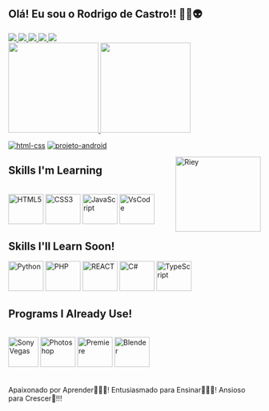 ## Olá! Eu sou o Rodrigo de Castro!! 🖖🏽👽

<div>
   <a href="https://www.youtube.com/c/RodrigodeCastro_Oficial"target="_blank"><img src="https://img.shields.io/badge/YouTube-FF0000?style=for-the-badge&logo=youtube&logoColor=white" />
   <a href="https://www.instagram.com/rodrigodcastroficial/" target="_blank"><img src="https://img.shields.io/badge/Instagram-E4405F?style=for-the-badge&logo=instagram&logoColor=white" />
   <a href="https://www.facebook.com/rodrigo.castrosouza.1" target="_blank"><img src="https://img.shields.io/badge/Facebook-1877F2?style=for-the-badge&logo=facebook&logoColor=white" />
   <a href="https://github.com/srodrigodecastro" target="_blank"><img src="https://img.shields.io/badge/GitHub-100000?style=for-the-badge&logo=github&logoColor=white" />
   <a href="https://www.linkedin.com/in/rodrigo-castro-souza-39bb9a13b/" target="_blank"><img src="https://img.shields.io/badge/LinkedIn-0077B5?style=for-the-badge&logo=linkedin&logoColor=white" />

<br>     
     
<div>
  <a href="https://github.com/srodrigodecastro">
  <img height="180em" src="https://github-readme-stats.vercel.app/api?username=srodrigodecastro&show_icons=true&theme=tokyonight" />
  <img height="180em" src="https://github-readme-stats.vercel.app/api/top-langs/?username=srodrigodecastro&layout=compact)](https://github.com/srodrigodecastro/github-readme-stats" />
</div>
 
[![html-css](https://github-readme-stats.vercel.app/api/pin/?username=srodrigodecastro&repo=html-css)](https://github.com/srodrigodecastro/html-css)
[![projeto-android](https://github-readme-stats.vercel.app/api/pin/?username=srodrigodecastro&repo=projeto-android)](https://srodrigodecastro.github.io/projeto-android/)
   
<img align="right" alt="Riey" height=150 width=170 src="https://i.pinimg.com/originals/a1/89/af/a189af0a7ad5fe31b912c6f905e845fc.gif" />

## Skills I'm Learning

<div style="display: inline_block"><br/>
  <img img_align="center" alt="HTML5" height="60" width="70" src="https://cdn.jsdelivr.net/gh/devicons/devicon/icons/html5/html5-original.svg" />
  <img img_align="center" alt="CSS3" height="60" width="70" src="https://cdn.jsdelivr.net/gh/devicons/devicon/icons/css3/css3-original.svg" />
  <img img_align="center" alt="JavaScript" height="60" width="70" src="https://cdn.jsdelivr.net/gh/devicons/devicon/icons/javascript/javascript-original.svg" />
  <img img_align="center" alt="VsCode" height="60" width="70" src="https://cdn.jsdelivr.net/gh/devicons/devicon/icons/vscode/vscode-original.svg" /> 
  </div>

## Skills I'll Learn Soon!

<div>  
  <img img_align="center" alt="Python" height="60" width="70" src="https://cdn.jsdelivr.net/gh/devicons/devicon/icons/python/python-original.svg" />
  <img img_align="center" alt="PHP" height="60" width="70" src="https://cdn.jsdelivr.net/gh/devicons/devicon/icons/php/php-original.svg" />
  <img img_align="center" alt="REACT" height="60" width="70" src="https://cdn.jsdelivr.net/gh/devicons/devicon/icons/react/react-original.svg" />
  <img img_align="center" alt="C#" height="60" width="70" src="https://cdn.jsdelivr.net/gh/devicons/devicon/icons/csharp/csharp-original.svg" />
  <img img_align="center" alt="TypeScript" height="60" width="70" src="https://cdn.jsdelivr.net/gh/devicons/devicon/icons/typescript/typescript-original.svg" />
</div>

  ## Programs I Already Use!

<div style="display: inline_block"><br/>
  <img img_align="center" alt="SonyVegas" height="60" width="60" src="https://upload.wikimedia.org/wikipedia/commons/3/39/Vegas_Pro_15.0.png" />
  <img img_align="center" alt="Photoshop" height="60" width="70" src="https://cdn.jsdelivr.net/gh/devicons/devicon/icons/photoshop/photoshop-plain.svg" />
  <img img_align="center" alt="Premiere" height="60" width="70" src="https://cdn.jsdelivr.net/gh/devicons/devicon/icons/premierepro/premierepro-original.svg" />
  <img img_align="center" alt="Blender" height="60" width="70" src="https://cdn.jsdelivr.net/gh/devicons/devicon/icons/blender/blender-original.svg" />
</div>
  
  <br>
  <br>
Apaixonado por Aprender👨🏽‍🎓! Entusiasmado para Ensinar👨🏾‍🏫! Ansioso para Crescer🌱!!!          
